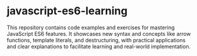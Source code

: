 # javascript-es6-learning
This repository contains code examples and exercises for mastering JavaScript ES6 features. It showcases new syntax and concepts like arrow functions, template literals, and destructuring, with practical applications and clear explanations to facilitate learning and real-world implementation.
